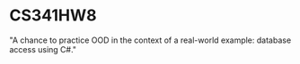 CS341HW8
========

"A chance to practice OOD in the context of a real-world example: database access using C#."
